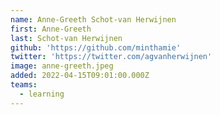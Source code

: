 ```yaml
---
name: Anne-Greeth Schot-van Herwijnen
first: Anne-Greeth
last: Schot-van Herwijnen
github: 'https://github.com/minthamie'
twitter: 'https://twitter.com/agvanherwijnen'
image: anne-greeth.jpeg
added: 2022-04-15T09:01:00.000Z
teams:
  - learning
---
```


